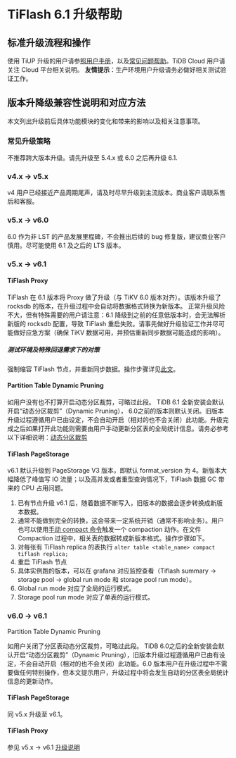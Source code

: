 # TiFlash 6.1 升级帮助

## 标准升级流程和操作
使用 TiUP 升级的用户请参[照用户手册](https://docs.pingcap.com/tidb/v6.0/upgrade-tidb-using-tiup)，以及[常见问题帮助](https://docs.pingcap.com/tidb/v6.0/upgrade-faq#upgrade-and-after-upgrade-faqs)。TiDB Cloud 用户请关注 Cloud 平台相关说明。
**友情提示**：生产环境用户升级请务必做好相关测试验证工作。

## 版本升降级兼容性说明和对应方法
本文列出升级前后具体功能模块的变化和带来的影响以及相关注意事项。

### 常见升级策略
不推荐跨大版本升级。请先升级至 5.4.x 或 6.0 之后再升级 6.1. 

### v4.x → v5.x 
v4 用户已经接近产品周期尾声，请及时尽早升级到主流版本。商业客户请联系售后和客服。

### v5.x → v6.0
6.0 作为非 LST 的产品发展里程碑，不会推出后续的 bug 修复版，建议商业客户慎用。尽可能使用 6.1 及之后的 LTS 版本。

### v5.x → v6.1
#### <a name="proxy"></a>TiFlash Proxy
TiFlash 在 6.1 版本将 Proxy 做了升级（与 TiKV 6.0 版本对齐）。该版本升级了 rocksdb 的版本，在升级过程中会自动将数据格式转换为新版本。
正常升级风险不大，但有特殊需要的用户请注意：6.1 降级到之前的任意低版本时，会无法解析新版的 rocksdb 配置，导致 TiFlash 重启失败。请事先做好升级验证工作并尽可能做好应急方案（确保 TiKV 数据可用，并预估重新同步数据可能造成的影响）。
##### 测试环境及特殊回退需求下的对策
强制缩容 TiFlash 节点，并重新同步数据。操作步骤详见[此文](https://docs.pingcap.com/tidb/stable/scale-tidb-using-tiup#scale-in-a-tiflash-cluster)。

#### Partition Table Dynamic Pruning
如用户没有也不打算开启动态分区裁剪，可略过此段。
TiDB 6.1 全新安装会默认开启“动态分区裁剪”（Dynamic Pruning）， 6.0之前的版本则默认关闭。旧版本升级过程遵循用户已由设定，不会自动开启（相对的也不会关闭）此功能。升级完成之后如果打开此功能则需要由用户手动更新分区表的全局统计信息。请务必参考以下详细说明：[动态分区裁剪](https://github.com/pingcap/docs-cn/blob/3a24eb9e532b7281cbf16386ef4dccd0b4c95eaa/statistics.md#%E5%8A%A8%E6%80%81%E8%A3%81%E5%89%AA%E6%A8%A1%E5%BC%8F%E4%B8%8B%E7%9A%84%E5%88%86%E5%8C%BA%E8%A1%A8%E7%BB%9F%E8%AE%A1%E4%BF%A1%E6%81%AF)

#### TiFlash PageStorage
v6.1 默认升级到 PageStorage V3 版本，即默认 format_version 为 4。新版本大幅降低了峰值写 IO 流量；以及高并发或者重型查询情况下，TiFlash 数据 GC 带来的 CPU 占用问题。

1. 已有节点升级 v6.1 后，随着数据不断写入，旧版本的数据会逐步转换成新版本数据。
2. 通常不能做到完全的转换，这会带来一定系统开销（通常不影响业务）。用户也可以使用[手动 compact 命令](https://github.com/pingcap/docs-cn/blob/0b90c6ab791b6ff95af2b074602f6436e08a10c4/sql-statements/sql-statement-alter-table-compact.md)触发一个 compaction 动作。在文件 Compaction 过程中，相关表的数据转成新版本格式。操作步骤如下。
  1. 对每张有 TiFlash replica 的表执行 
     ```alter table <table_name> compact tiflash replica; ```
  2. 重启 TiFlash 节点
3. 具体实例跑的版本，可以在 grafana 对应监控查看（Tiflash summary → storage pool → global run mode 和 storage pool run mode）。
  1. Global run mode 对应了全局的运行模式。
  2. Storage pool run mode 对应了单表的运行模式。

### v6.0 → v6.1
Partition Table Dynamic Pruning

如用户关闭了分区表动态分区裁剪，可略过此段。
TiDB 6.0之后的全新安装会默认开启“动态分区裁剪”（Dynamic Pruning），旧版本升级过程遵循用户已由有设定，不会自动开启（相对的也不会关闭）此功能。6.0 版本用户在升级过程中不需要做任何特别操作，但本文提示用户，升级过程中将会发生自动的分区表全局统计信息的更新动作。

#### TiFlash PageStorage

同 v5.x 升级至 v6.1。

#### TiFlash Proxy
参见 v5.x -> v6.1 [升级说明](#proxy)

